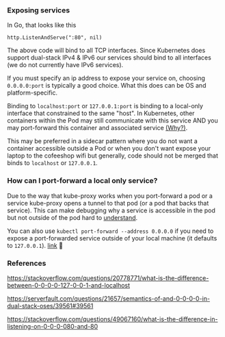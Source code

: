 
### Exposing services

In Go, that looks like this
```
http.ListenAndServe(":80", nil)
```
The above code will bind to all TCP interfaces. Since Kubernetes does support dual-stack IPv4 & IPv6 our services should bind to all interfaces (we do not currently have IPv6 services).

If you must specify an ip address to expose your service on, choosing `0.0.0.0:port` is typically a good choice. What this does can be OS and platform-specific.

Binding to `localhost:port` or `127.0.0.1:port` is binding to a local-only interface that constrained to the same "host". In Kubernetes, other containers within the Pod may still communicate with this service AND you may port-forward this container and associated service
[(Why?)](#How-can-I-port-forward-a-local-only-service?).

This may be preferred in a sidecar pattern where you do not want a container accessible outside a Pod or when you don't want expose your laptop to the cofeeshop wifi but generally, code should not be merged that binds to `localhost` or `127.0.0.1`.


### How can I port-forward a local only service?

Due to the way that kube-proxy works when you port-forward a pod or a service kube-proxy opens a tunnel to that pod (or a pod that backs that service). This can make debugging why a service is accessible in the pod but not outside of the pod hard to [understand](https://github.com/sourcegraph/zoekt/pull/46/files).

You can also use `kubectl port-forward --address 0.0.0.0` if you need to expose a port-forwarded service outside of your local machine (it defaults to `127.0.0.1`). [link](https://github.com/kubernetes/kubernetes/issues/40053) :exploding_head:

### References

https://stackoverflow.com/questions/20778771/what-is-the-difference-between-0-0-0-0-127-0-0-1-and-localhost

https://serverfault.com/questions/21657/semantics-of-and-0-0-0-0-in-dual-stack-oses/39561#39561

https://stackoverflow.com/questions/49067160/what-is-the-difference-in-listening-on-0-0-0-080-and-80
